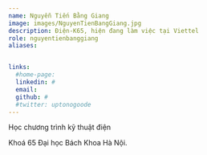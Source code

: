 ```yaml
---
name: Nguyễn Tiến Bằng Giang
image: images/NguyenTienBangGiang.jpg
description: Điện-K65, hiện đang làm việc tại Viettel
role: nguyentienbanggiang
aliases:


links:
  #home-page: 
  linkedin: #
  email: 
  github: #
  #twitter: uptonogoode
---
```


Học chương trình kỹ thuật điện

Khoá 65 Đại học Bách Khoa Hà Nội.
